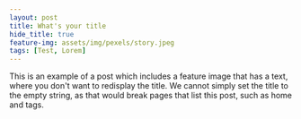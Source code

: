 ```yaml
---
layout: post
title: What's your title
hide_title: true
feature-img: assets/img/pexels/story.jpeg
tags: [Test, Lorem]
---
```


This is an example of a post which includes a feature image that has a
text, where you don't want to redisplay the title.
We cannot simply set the title to the empty string, as that would
break pages that list this post, such as home and tags.



